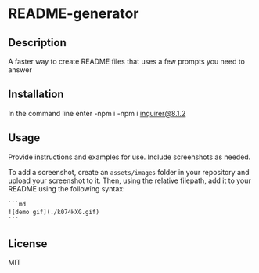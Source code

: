 # README-generator

## Description

A faster way to create README files that uses a few prompts you need to answer


## Installation

In the command line enter
    -npm i
    -npm i inquirer@8.1.2

## Usage

Provide instructions and examples for use. Include screenshots as needed.

To add a screenshot, create an `assets/images` folder in your repository and upload your screenshot to it. Then, using the relative filepath, add it to your README using the following syntax:

    ```md
    ![demo gif](./k074HXG.gif)
    ```



## License

MIT
